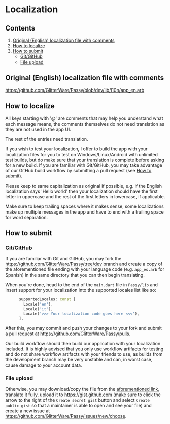 # Localization

## Contents

1. [Original (English) localization file with comments](#original-english-localization-file-with-comments)
2. [How to localize](#how-to-localize)
3. [How to submit](#how-to-submit)
    - [Git/GitHub](#gitgithub)
    - [File upload](#file-upload)

## Original (English) localization file with comments

https://github.com/GlitterWare/Passy/blob/dev/lib/l10n/app_en.arb

## How to localize

All keys starting with '@' are comments that may help you understand what each message means, the comments themselves do not need translation as they are not used in the app UI.

The rest of the entries need translation.

If you wish to test your localization, I offer to build the app with your localization files for you to test on Windows/Linux/Android with unlimited test builds, but do make sure that your translation is complete before asking for a new build. If you are familiar with Git/GitHub, you may take advantage of our GitHub build workflow by submitting a pull request (see [How to submit](#how-to-submit)).

Please keep to same capitalization as original if possible, e.g. if the English localization says 'Hello world' then your localization should have the first letter in uppercase and the rest of the first letters in lowercase, if applicable.

Make sure to keep trailing spaces where it makes sense, some localizations make up multiple messages in the app and have to end with a trailing space for word separation.

## How to submit

### Git/GitHub

If you are familiar with Git and GitHub, you may fork the https://github.com/GlitterWare/Passy/tree/dev branch and create a copy of the aforementioned file ending with your language code (e.g. `app_es.arb` for Spanish) in the same directory that you can then begin translating.

When you're done, head to the end of the `main.dart` file in `Passy/lib` and insert support for your localization into the supported locales list like so:
```dart
      supportedLocales: const [
        Locale('en'),
        Locale('it'),
        Locale('>>> Your localization code goes here <<<'),
      ],
```

After this, you may commit and push your changes to your fork and submit a pull request at https://github.com/GlitterWare/Passy/pulls.

Our build workflow should then build our application with your localization included. It is highly advised that you only use workflow artifacts for testing and do not share workflow artifacts with your friends to use, as builds from the development branch may be very unstable and can, in worst case, cause damage to your account data.

### File upload

Otherwise, you may download/copy the file from the [aforementioned link](https://github.com/GlitterWare/Passy/blob/dev/lib/l10n/app_en.arb), translate it fully, upload it to https://gist.github.com (make sure to click the arrow to the right of the `Create secret gist`  button and select `Create public gist` so that a maintainer is able to open and see your file) and create a new issue at https://github.com/GlitterWare/Passy/issues/new/choose.

